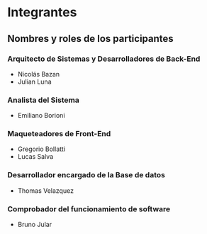 # Integrantes
## Nombres y roles de los participantes
### Arquitecto de Sistemas y Desarrolladores de Back-End
- Nicolás Bazan
- Julian Luna
### Analista del Sistema
- Emiliano Borioni
### Maqueteadores de Front-End
- Gregorio Bollatti
- Lucas Salva
### Desarrollador encargado de la Base de datos
- Thomas Velazquez
### Comprobador del funcionamiento de software
- Bruno Jular